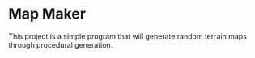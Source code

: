 # Map Maker

This project is a simple program that will generate random terrain maps through procedural generation.